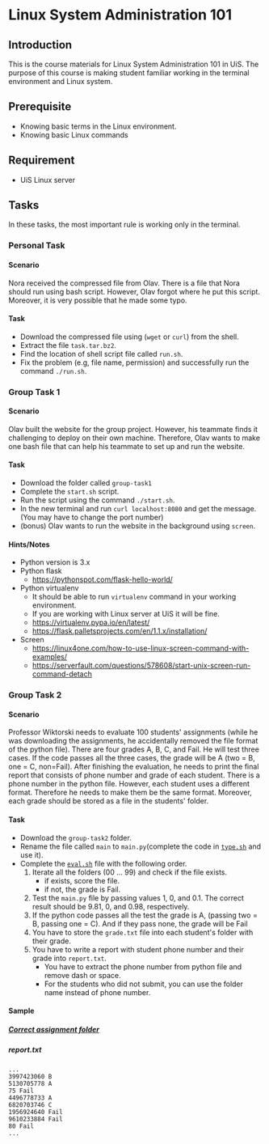 # Linux System Administration 101

## Introduction
This is the course materials for Linux System Administration 101 in UiS. The purpose of this course is making student familiar working in the terminal environment and Linux system.

## Prerequisite
- Knowing basic terms in the Linux environment.
- Knowing basic Linux commands

## Requirement
- UiS Linux server

## Tasks
In these tasks, the most important rule is working only in the terminal.

### Personal Task
#### Scenario
Nora received the compressed file from Olav. There is a file that Nora should run using bash script.
However, Olav forgot where he put this script. Moreover, it is very possible that he made some typo.
#### Task
- Download the compressed file using (`wget` or `curl`) from the shell.
- Extract the file `task.tar.bz2`.
- Find the location of shell script file called `run.sh`.
- Fix the problem (e.g, file name, permission) and successfully run the command `./run.sh`.

### Group Task 1
#### Scenario
Olav built the website for the group project. However, his teammate finds it challenging to deploy on their own machine. Therefore, Olav wants to make one bash file that can help his teammate to set up and run the website.
#### Task
- Download the folder called `group-task1`
- Complete the `start.sh` script.
- Run the script using the command `./start.sh`.
- In the new terminal and run `curl localhost:8080` and get the message. (You may have to change the port number)
- (bonus) Olav wants to run the website in the background using `screen`.

#### Hints/Notes
- Python version is 3.x
- Python flask
  - https://pythonspot.com/flask-hello-world/
- Python virtualenv
  - It should be able to run `virtualenv` command in your working environment.
  - If you are working with Linux server at UiS it will be fine.
  - https://virtualenv.pypa.io/en/latest/
  - https://flask.palletsprojects.com/en/1.1.x/installation/
- Screen
  - https://linux4one.com/how-to-use-linux-screen-command-with-examples/
  - https://serverfault.com/questions/578608/start-unix-screen-run-command-detach

### Group Task 2
#### Scenario
Professor Wiktorski needs to evaluate 100 students' assignments (while he was downloading the assignments, he accidentally removed the file format of the python file). There are four grades A, B, C, and Fail. He will test three cases. If the code passes all the three cases, the grade will be A (two = B, one = C, non=Fail). After finishing the evaluation, he needs to print the final report that consists of phone number and grade of each student. There is a phone number in the python file. However, each student uses a different format. Therefore he needs to make them be the same format. Moreover, each grade should be stored as a file in the students' folder.

#### Task
- Download the `group-task2` folder.
- Rename the file called `main` to `main.py`(complete the code in [`type.sh`](https://github.com/uis-prepcourse-2019/sys-admin-101/tree/master/group-task2/eval.sh) and use it).
- Complete the [`eval.sh`](https://github.com/uis-prepcourse-2019/sys-admin-101/tree/master/group-task2/eval.sh) file with the following order.
  1. Iterate all the folders (00 ... 99) and check if the file exists.
      - if exists, score the file.
      - if not, the grade is Fail.
  1. Test the `main.py` file by passing values 1, 0, and 0.1. The correct result should be 9.81, 0, and 0.98, respectively.
  1. If the python code passes all the test the grade is A, (passing two = B, passing one = C). And if they pass none, the grade will be Fail
  1. You have to store the `grade.txt` file into each student's folder with their grade.
  1. You have to write a report with student phone number and their grade into `report.txt`.
      - You have to extract the phone number from python file and remove dash or space.
      - For the students who did not submit, you can use the folder name instead of phone number.


#### Sample
##### [Correct assignment folder](https://github.com/uis-prepcourse-2019/sys-admin-101/tree/master/group-task2/00)
##### report.txt
```
...
3997423060 B
5130705778 A
75 Fail
4496778733 A
6820703746 C
1956924640 Fail
9610233884 Fail
80 Fail
...
```
